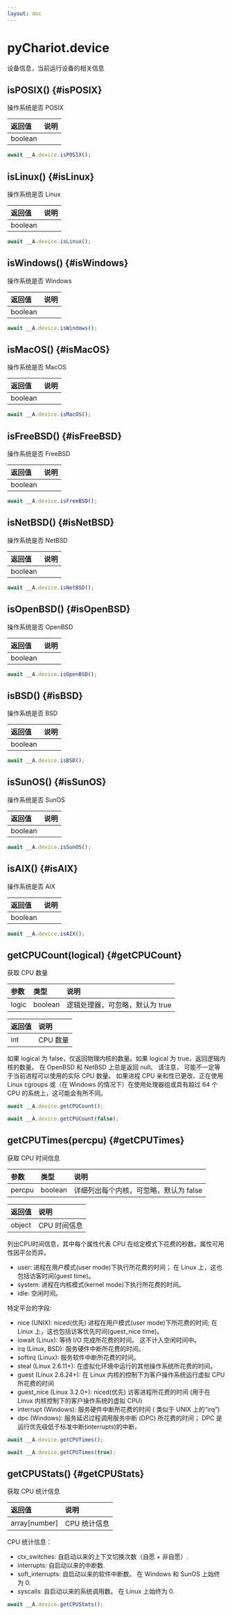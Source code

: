 ```yaml
---
layout: doc
---
```


# pyChariot.device

设备信息，当前运行设备的相关信息

## isPOSIX() <Badge type="tip" text="Since 25.3.5.1" /> {#isPOSIX}

操作系统是否 POSIX

| 返回值     | 说明 |
|:--------|:---|
| boolean |    |

```javascript
await __A.device.isPOSIX();
```

## isLinux() <Badge type="tip" text="Since 25.3.5.1" /> {#isLinux}

操作系统是否 Linux

| 返回值     | 说明 |
|:--------|:---|
| boolean |    |

```javascript
await __A.device.isLinux();
```

## isWindows() <Badge type="tip" text="Since 25.3.5.1" /> {#isWindows}

操作系统是否 Windows

| 返回值     | 说明 |
|:--------|:---|
| boolean |    |

```javascript
await __A.device.isWindows();
```

## isMacOS() <Badge type="tip" text="Since 25.3.5.1" /> {#isMacOS}

操作系统是否 MacOS

| 返回值     | 说明 |
|:--------|:---|
| boolean |    |

```javascript
await __A.device.isMacOS();
```

## isFreeBSD() <Badge type="tip" text="Since 25.3.5.1" /> {#isFreeBSD}

操作系统是否 FreeBSD

| 返回值     | 说明 |
|:--------|:---|
| boolean |    |

```javascript
await __A.device.isFreeBSD();
```

## isNetBSD() <Badge type="tip" text="Since 25.3.5.1" /> {#isNetBSD}

操作系统是否 NetBSD

| 返回值     | 说明 |
|:--------|:---|
| boolean |    |

```javascript
await __A.device.isNetBSD();
```

## isOpenBSD() <Badge type="tip" text="Since 25.3.5.1" /> {#isOpenBSD}

操作系统是否 OpenBSD

| 返回值     | 说明 |
|:--------|:---|
| boolean |    |

```javascript
await __A.device.isOpenBSD();
```

## isBSD() <Badge type="tip" text="Since 25.3.5.1" /> {#isBSD}

操作系统是否 BSD

| 返回值     | 说明 |
|:--------|:---|
| boolean |    |

```javascript
await __A.device.isBSD();
```

## isSunOS() <Badge type="tip" text="Since 25.3.5.1" /> {#isSunOS}

操作系统是否 SunOS

| 返回值     | 说明 |
|:--------|:---|
| boolean |    |

```javascript
await __A.device.isSunOS();
```

## isAIX() <Badge type="tip" text="Since 25.3.5.1" /> {#isAIX}

操作系统是否 AIX

| 返回值     | 说明 |
|:--------|:---|
| boolean |    |

```javascript
await __A.device.isAIX();
```

## getCPUCount(logical) <Badge type="tip" text="Since 25.3.5.1" /> {#getCPUCount}
获取 CPU 数量

| 参数    | 类型      | 说明                 |
|:------|:--------|:-------------------|
| logic | boolean | 逻辑处理器，可忽略，默认为 true |   

| 返回值 | 说明     |
|:----|:-------|
| int | CPU 数量 |

如果 logical 为 false，仅返回物理内核的数量。如果 logical 为 true，返回逻辑内核的数量。
在 OpenBSD 和 NetBSD 上总是返回 null。
请注意， 可能不一定等于当前进程可以使用的实际 CPU 数量。
如果进程 CPU 亲和性已更改、正在使用 Linux cgroups 或（在 Windows 的情况下）在使用处理器组或具有超过 64 个 CPU 的系统上，这可能会有所不同。

```javascript
await __A.device.getCPUCount();
```
```javascript
await __A.device.getCPUCount(false);
```


## getCPUTimes(percpu) <Badge type="tip" text="Since 25.3.5.1" /> {#getCPUTimes}

获取 CPU 时间信息

| 参数    | 类型      | 说明                     |
|:------|:--------|:-----------------------|
| percpu | boolean | 详细列出每个内核，可忽略，默认为 false |   

| 返回值    | 说明       |
|:-------|:---------|
| object | CPU 时间信息 |

列出CPU时间信息，其中每个属性代表 CPU 在给定模式下花费的秒数。属性可用性因平台而异。

- user: 进程在用户模式(user mode)下执行所花费的时间； 在 Linux 上，这也包括访客时间(guest time)。
- system: 进程在内核模式(kernel mode)下执行所花费的时间。
- idle: 空闲时间。

特定平台的字段:
- nice (UNIX): niced(优先) 进程在用户模式(user mode)下所花费的时间; 在 Linux 上，这也包括访客优先时间(guest_nice time)。
- iowait (Linux): 等待 I/O 完成所花费的时间。 这不计入空闲时间中。
- irq (Linux, BSD): 服务硬件中断所花费的时间。
- softirq (Linux): 服务软件中断所花费的时间。
- steal (Linux 2.6.11+): 在虚拟化环境中运行的其他操作系统所花费的时间。
- guest (Linux 2.6.24+): 在 Linux 内核的控制下为客户操作系统运行虚拟 CPU 所花费的时间
- guest_nice (Linux 3.2.0+): niced(优先) 访客进程所花费的时间 (用于在 Linux 内核控制下的客户操作系统的虚拟 CPU)
- interrupt (Windows): 服务硬件中断所花费的时间 ( 类似于 UNIX 上的“irq”)
- dpc (Windows): 服务延迟过程调用服务中断 (DPC) 所花费的时间； DPC 是运行优先级低于标准中断(interrupts)的中断。

```javascript
await __A.device.getCPUTimes();
```
```javascript
await __A.device.getCPUTimes(true);
```

## getCPUStats() <Badge type="tip" text="Since 25.3.5.1" /> {#getCPUStats}

获取 CPU 统计信息

| 返回值           | 说明       |
|:--------------|:---------|
| array[number] | CPU 统计信息 |

CPU 统计信息：
- ctx_switches: 自启动以来的上下文切换次数（自愿 + 非自愿）.
- interrupts: 自启动以来的中断数.
- soft_interrupts: 自启动以来的软件中断数。 在 Windows 和 SunOS 上始终为 0.
- syscalls: 自启动以来的系统调用数。 在 Linux 上始终为 0.

```javascript
await __A.device.getCPUStats();
```
